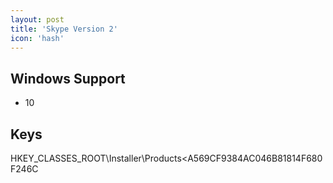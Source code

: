 ```yaml
---
layout: post
title: 'Skype Version 2'
icon: 'hash'
---
```


## Windows Support

- 10



## Keys

HKEY_CLASSES_ROOT\Installer\Products<A569CF9384AC046B81814F680F246C

